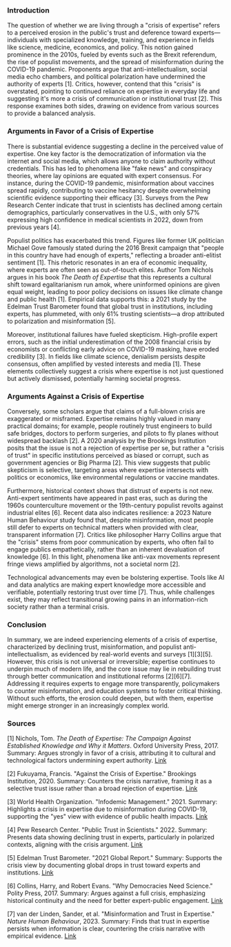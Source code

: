 ### Introduction

The question of whether we are living through a "crisis of expertise" refers to a perceived erosion in the public's trust and deference toward experts—individuals with specialized knowledge, training, and experience in fields like science, medicine, economics, and policy. This notion gained prominence in the 2010s, fueled by events such as the Brexit referendum, the rise of populist movements, and the spread of misinformation during the COVID-19 pandemic. Proponents argue that anti-intellectualism, social media echo chambers, and political polarization have undermined the authority of experts [1]. Critics, however, contend that this "crisis" is overstated, pointing to continued reliance on expertise in everyday life and suggesting it's more a crisis of communication or institutional trust [2]. This response examines both sides, drawing on evidence from various sources to provide a balanced analysis.

### Arguments in Favor of a Crisis of Expertise

There is substantial evidence suggesting a decline in the perceived value of expertise. One key factor is the democratization of information via the internet and social media, which allows anyone to claim authority without credentials. This has led to phenomena like "fake news" and conspiracy theories, where lay opinions are equated with expert consensus. For instance, during the COVID-19 pandemic, misinformation about vaccines spread rapidly, contributing to vaccine hesitancy despite overwhelming scientific evidence supporting their efficacy [3]. Surveys from the Pew Research Center indicate that trust in scientists has declined among certain demographics, particularly conservatives in the U.S., with only 57% expressing high confidence in medical scientists in 2022, down from previous years [4].

Populist politics has exacerbated this trend. Figures like former UK politician Michael Gove famously stated during the 2016 Brexit campaign that "people in this country have had enough of experts," reflecting a broader anti-elitist sentiment [1]. This rhetoric resonates in an era of economic inequality, where experts are often seen as out-of-touch elites. Author Tom Nichols argues in his book *The Death of Expertise* that this represents a cultural shift toward egalitarianism run amok, where uninformed opinions are given equal weight, leading to poor policy decisions on issues like climate change and public health [1]. Empirical data supports this: a 2021 study by the Edelman Trust Barometer found that global trust in institutions, including experts, has plummeted, with only 61% trusting scientists—a drop attributed to polarization and misinformation [5].

Moreover, institutional failures have fueled skepticism. High-profile expert errors, such as the initial underestimation of the 2008 financial crisis by economists or conflicting early advice on COVID-19 masking, have eroded credibility [3]. In fields like climate science, denialism persists despite consensus, often amplified by vested interests and media [1]. These elements collectively suggest a crisis where expertise is not just questioned but actively dismissed, potentially harming societal progress.

### Arguments Against a Crisis of Expertise

Conversely, some scholars argue that claims of a full-blown crisis are exaggerated or misframed. Expertise remains highly valued in many practical domains; for example, people routinely trust engineers to build safe bridges, doctors to perform surgeries, and pilots to fly planes without widespread backlash [2]. A 2020 analysis by the Brookings Institution posits that the issue is not a rejection of expertise per se, but rather a "crisis of trust" in specific institutions perceived as biased or corrupt, such as government agencies or Big Pharma [2]. This view suggests that public skepticism is selective, targeting areas where expertise intersects with politics or economics, like environmental regulations or vaccine mandates.

Furthermore, historical context shows that distrust of experts is not new. Anti-expert sentiments have appeared in past eras, such as during the 1960s counterculture movement or the 19th-century populist revolts against industrial elites [6]. Recent data also indicates resilience: a 2023 Nature Human Behaviour study found that, despite misinformation, most people still defer to experts on technical matters when provided with clear, transparent information [7]. Critics like philosopher Harry Collins argue that the "crisis" stems from poor communication by experts, who often fail to engage publics empathetically, rather than an inherent devaluation of knowledge [6]. In this light, phenomena like anti-vax movements represent fringe views amplified by algorithms, not a societal norm [2].

Technological advancements may even be bolstering expertise. Tools like AI and data analytics are making expert knowledge more accessible and verifiable, potentially restoring trust over time [7]. Thus, while challenges exist, they may reflect transitional growing pains in an information-rich society rather than a terminal crisis.

### Conclusion

In summary, we are indeed experiencing elements of a crisis of expertise, characterized by declining trust, misinformation, and populist anti-intellectualism, as evidenced by real-world events and surveys [1][3][5]. However, this crisis is not universal or irreversible; expertise continues to underpin much of modern life, and the core issue may lie in rebuilding trust through better communication and institutional reforms [2][6][7]. Addressing it requires experts to engage more transparently, policymakers to counter misinformation, and education systems to foster critical thinking. Without such efforts, the erosion could deepen, but with them, expertise might emerge stronger in an increasingly complex world.

### Sources

[1] Nichols, Tom. *The Death of Expertise: The Campaign Against Established Knowledge and Why it Matters*. Oxford University Press, 2017. Summary: Argues strongly in favor of a crisis, attributing it to cultural and technological factors undermining expert authority. [Link](https://global.oup.com/academic/product/the-death-of-expertise-9780190469412)

[2] Fukuyama, Francis. "Against the Crisis of Expertise." Brookings Institution, 2020. Summary: Counters the crisis narrative, framing it as a selective trust issue rather than a broad rejection of expertise. [Link](https://www.brookings.edu/articles/against-the-crisis-of-expertise/)

[3] World Health Organization. "Infodemic Management." 2021. Summary: Highlights a crisis in expertise due to misinformation during COVID-19, supporting the "yes" view with evidence of public health impacts. [Link](https://www.who.int/teams/risk-communication/infodemic-management)

[4] Pew Research Center. "Public Trust in Scientists." 2022. Summary: Presents data showing declining trust in experts, particularly in polarized contexts, aligning with the crisis argument. [Link](https://www.pewresearch.org/science/2022/02/15/americans-trust-in-scientists-other-groups-declines/)

[5] Edelman Trust Barometer. "2021 Global Report." Summary: Supports the crisis view by documenting global drops in trust toward experts and institutions. [Link](https://www.edelman.com/trust/2021-trust-barometer)

[6] Collins, Harry, and Robert Evans. "Why Democracies Need Science." Polity Press, 2017. Summary: Argues against a full crisis, emphasizing historical continuity and the need for better expert-public engagement. [Link](https://www.politybooks.com/bookdetail?book_slug=why-democracies-need-science--9781509509607)

[7] van der Linden, Sander, et al. "Misinformation and Trust in Expertise." *Nature Human Behaviour*, 2023. Summary: Finds that trust in expertise persists when information is clear, countering the crisis narrative with empirical evidence. [Link](https://www.nature.com/articles/s41562-023-01592-5)